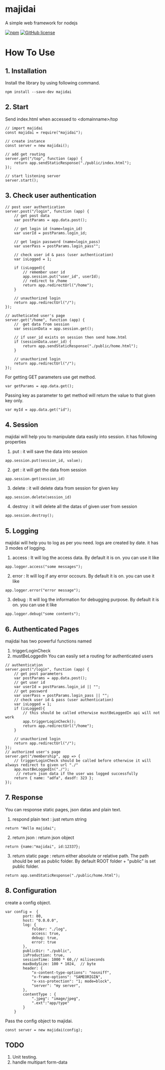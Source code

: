 # majidai
A simple web framework for nodejs

[![npm](https://img.shields.io/node/v/majidai.svg)](https://www.npmjs.com/package/majidai) 
[![GitHub license](https://img.shields.io/github/license/dakc/majidai.svg?style=popout)](https://github.com/dakc/majidai/blob/master/LICENSE) 


# How To Use
## 1. Installation
Install the library by using following command.
```
npm install --save-dev majidai
```

## 2. Start
Send index.html when accessed to &lt;domainname&gt;/top
```
// import majidai
const majidai = require("majidai");

// create instance
const server = new majidai();

// add get routing
server.get("/top", function (app) {
    return app.sendStaticResponse("./public/index.html");
});

// start listening server
server.start();
```

## 3. Check user authentication
```
// post user authentication
server.post("/login", function (app) {
    // get post data
    var postParams = app.data.post();
    
    // get login id (name=login_id)
    var userId = postParams.login_id;
    
    // get login password (name=login_pass)
    var userPass = postParams.login_pass"";
    
    // check user id & pass (user authentication)
    var isLogged = 1;
    
    if (isLogged){
        // remember user id 
        app.session.put("user_id", userId);
        // redirect to /home
        return app.redirectUrl("/home");
    }
    
    // unauthorized login
    return app.redirectUrl("/");
});

// autheticated user's page
server.get("/home", function (app) {
    //  get data from session
    var sessionData = app.session.get();
    
    // if user_id exists on session then send home.html
    if (sessionData.user_id) {
        return app.sendStaticResponse("./public/home.html");
    }

    // unauthorized login
    return app.redirectUrl("/");
});
```
For getting GET parameters use get method.
```
var getParams = app.data.get();
```
Passing key as parameter to get method will return the value to that given key only.
```
var myId = app.data.get("id");
```

## 4. Session
majidai will help you to manipulate data easily into session.
it has following properties
1. put : it will save the data into session
```
app.session.put(session_id, value);
```

2. get : it will get the data from session
```
app.session.get(session_id)
```

3. delete : it will delete data from session for given key
```
app.session.delete(session_id)
```

4. destroy : it will delete all the datas of given user from session
```
app.session.destroy();
```

## 5. Logging
majidai will help you to log as per you need. logs are created by date.
it has 3 modes of logging.
1. access : It will log the access data. By default it is on.
you can use it like
```
app.logger.access("some messages");
```

2. error : It will log if any error occours. By default it is on.
you can use it like
```
app.logger.error("error message");
```

3. debug : It will log the information for debugging purpose. By default it is on.
you can use it like
```
app.logger.debug("some contents");
```

## 6. Authenticated Pages
majidai has two powerful functions named 
1. triggerLoginCheck
2. mustBeLoggedIn
You can easily set a routing for authenticated users
```
// authentication
server.post("/login", function (app) {
    // get post parameters
    var postParams = app.data.post();
    // get user id
    var userId = postParams.login_id || "";
    // get password
    var userPass = postParams.login_pass || "";
    // check user id & pass (user authentication)
    var isLogged = 1;
    if (isLogged){
        // this should be called otherwise mustBeLoggedIn api will not work
        app.triggerLoginCheck();
        return app.redirectUrl("/home");
    }

    // unauthorized login
    return app.redirectUrl("/");
});
// authorized user's page
server.get("/membership", app => {
    // triggerLoginCheck should be called before otherwise it will always redirect to given url "./"
    app.mustBeLoggedIn("./");
     // return json data if the user was logged successfully
    return { name: "adfa", dasdf: 323 };
});
```

## 7. Response
You can response static pages, json datas and plain text.
1. respond plain text : just return string
```
return "Hello majidai";
```

2. return json : return json object
```
return {name:"majidai", id:12337};
```

3. return static page : return either absolute or relative path.
The path should be set as public folder. By default ROOT folder + "public" is set public folder.
```
return app.sendStaticResponse("./public/home.html");
```

## 8. Configuration
create a config object.
```
var config =  {
        port: 80,
        host: "0.0.0.0",
        log: {
            folder: "./log",
            access: true,
            debug: true,
            error: true
        },
        publicDir: "./public",
        isProduction: true,
        sessionTime: 1000 * 60,// miliseconds
        maxBodySize: 100 * 1024,  // byte
        header: {
            "x-content-type-options": "nosniff",
            "x-frame-options": "SAMEORIGIN",
            "x-xss-protection": "1; mode=block",
            "server": "my server",
        },
        contentType : {
            ".jpeg": "image/jpeg",
            ".ext":"app/type"
        }
    }
```

Pass the config object to majidai.
```
const server = new majidai(config);
```

## TODO
1. Unit testing.
2. handle multipart form-data